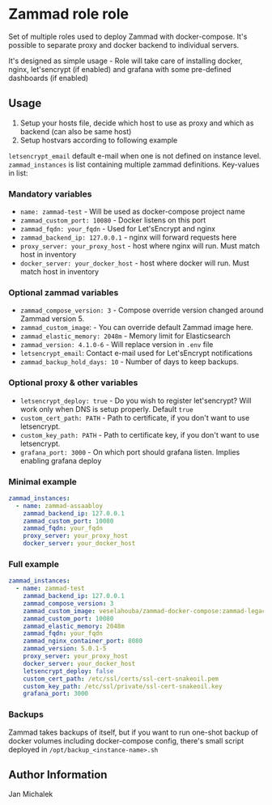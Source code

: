 # Zammad role role

Set of multiple roles used to deploy Zammad with docker-compose. It's possible to separate proxy and docker backend to individual servers.

It's designed as simple usage - Role will take care of installing docker, nginx, let'sencrypt (if enabled) and grafana with some pre-defined dashboards (if enabled)

## Usage

1. Setup your hosts file, decide which host to use as proxy and which as backend (can also be same host)
1. Setup hostvars according to following example

`letsencrypt_email` default e-mail when one is not defined on instance level.
`zammad_instances` is list containing multiple zammad definitions. Key-values in list:

### Mandatory variables

- `name: zammad-test` - Will be used as docker-compose project name
- `zammad_custom_port: 10080` - Docker listens on this port
- `zammad_fqdn: your_fqdn` - Used for Let'sEncrypt and nginx
- `zammad_backend_ip: 127.0.0.1` - nginx will forward requests here
- `proxy_server: your_proxy_host` - host where nginx will run. Must match host in inventory
- `docker_server: your_docker_host` - host where docker will run. Must match host in inventory

### Optional zammad variables
- `zammad_compose_version: 3` - Compose override version changed around Zammad version 5.
- `zammad_custom_image`: - You can override default Zammad image here.
- `zammad_elastic_memory: 2048m` - Memory limit for Elasticsearch
- `zammad_version: 4.1.0-6` - Will replace version in `.env` file
- `letsencrypt_email`: Contact e-mail used for Let'sEncrypt notifications
- `zammad_backup_hold_days: 10` - Number of days to keep backups.

### Optional proxy & other variables
- `letsencrypt_deploy: true` - Do you wish to register let'sencrypt? Will work only when DNS is setup properly. Default `true`
- `custom_cert_path: PATH` - Path to certificate, if you don't want to use letsencrypt.
- `custom_key_path: PATH` - Path to certificate key, if you don't want to use letsencrypt.
- `grafana_port: 3000` - On which port should grafana listen. Implies enabling grafana deploy

### Minimal example
```YAML
zammad_instances:
  - name: zammad-assaabloy
    zammad_backend_ip: 127.0.0.1
    zammad_custom_port: 10080
    zammad_fqdn: your_fqdn
    proxy_server: your_proxy_host
    docker_server: your_docker_host
```

### Full example

```YAML
zammad_instances:
  - name: zammad-test
    zammad_backend_ip: 127.0.0.1
    zammad_compose_version: 3
    zammad_custom_image: veselahouba/zammad-docker-compose:zammad-legacy-ssl${VERSION}
    zammad_custom_port: 10080
    zammad_elastic_memory: 2048m
    zammad_fqdn: your_fqdn
    zammad_nginx_container_port: 8080
    zammad_version: 5.0.1-5
    proxy_server: your_proxy_host
    docker_server: your_docker_host
    letsencrypt_deploy: false
    custom_cert_path: /etc/ssl/certs/ssl-cert-snakeoil.pem
    custom_key_path: /etc/ssl/private/ssl-cert-snakeoil.key
    grafana_port: 3000
```

### Backups
Zammad takes backups of itself, but if you want to run one-shot backup of docker volumes including docker-compose config, there's small script deployed in `/opt/backup_<instance-name>.sh`

## Author Information

Jan Michalek
